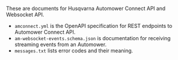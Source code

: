 These are documents for Husqvarna Automower Connect API and Websocket API.

- `amconnect.yml` is the OpenAPI specification for REST endpoints to Automower Connect API.
- `am-websocket-events.schema.json` is documentation for receiving streaming events from an Automower.
- `messages.txt` lists error codes and their meaning.
